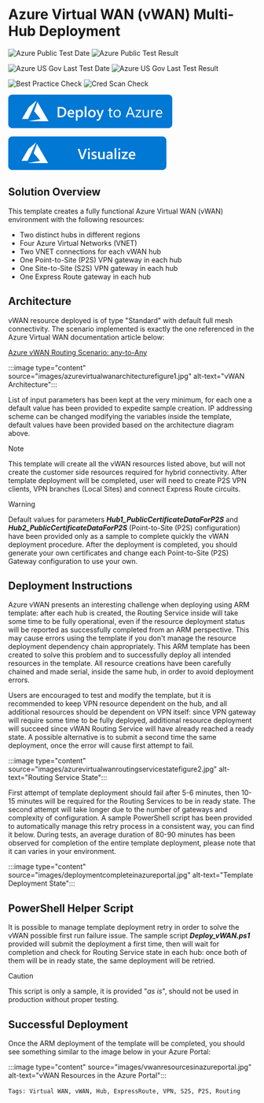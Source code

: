 # Azure Virtual WAN (vWAN) Multi-Hub Deployment

![Azure Public Test Date](https://azurequickstartsservice.blob.core.windows.net/badges/201-virtual-wan-with-all-gateways/PublicLastTestDate.svg)
![Azure Public Test Result](https://azurequickstartsservice.blob.core.windows.net/badges/201-virtual-wan-with-all-gateways/PublicDeployment.svg)

![Azure US Gov Last Test Date](https://azurequickstartsservice.blob.core.windows.net/badges/201-virtual-wan-with-all-gateways/FairfaxLastTestDate.svg)
![Azure US Gov Last Test Result](https://azurequickstartsservice.blob.core.windows.net/badges/201-virtual-wan-with-all-gateways/FairfaxDeployment.svg)

![Best Practice Check](https://azurequickstartsservice.blob.core.windows.net/badges/201-virtual-wan-with-all-gateways/BestPracticeResult.svg)
![Cred Scan Check](https://azurequickstartsservice.blob.core.windows.net/badges/201-virtual-wan-with-all-gateways/CredScanResult.svg)

[![Deploy To Azure](https://raw.githubusercontent.com/Azure/azure-quickstart-templates/master/1-CONTRIBUTION-GUIDE/images/deploytoazure.svg?sanitize=true)](https://portal.azure.com/#create/Microsoft.Template/uri/https%3A%2F%2Fraw.githubusercontent.com%2FAzure%2Fazure-quickstart-templates%2Fmaster%2F201-virtual-wan-with-all-gateways%2Fazuredeploy.json)

[![Visualize](https://raw.githubusercontent.com/Azure/azure-quickstart-templates/master/1-CONTRIBUTION-GUIDE/images/visualizebutton.svg?sanitize=true)](http://armviz.io/#/?load=https%3A%2F%2Fraw.githubusercontent.com%2FAzure%2Fazure-quickstart-templates%2Fmaster%2F201-virtual-wan-with-all-gateways%2Fazuredeploy.json)

## Solution Overview

This template creates a fully functional Azure Virtual WAN (vWAN) environment with the following resources:

- Two distinct hubs in different regions
- Four Azure Virtual Networks (VNET)
- Two VNET connections for each vWAN hub
- One Point-to-Site (P2S) VPN gateway in each hub
- One Site-to-Site (S2S) VPN gateway in each hub
- One Express Route gateway in each hub

## Architecture

vWAN resource deployed is of type "Standard" with default full mesh connectivity.
The scenario implemented is exactly the one referenced in the Azure Virtual WAN documentation article below:

[Azure vWAN Routing Scenario: any-to-Any](https://docs.microsoft.com/azure/virtual-wan/scenario-any-to-any)

:::image type="content" source="images/azurevirtualwanarchitecturefigure1.jpg" alt-text="vWAN Architecture":::

List of input parameters has been kept at the very minimum, for each one a default value has been provided to expedite sample creation.
IP addressing scheme can be changed modifying the variables inside the template, default values have been provided based on the architecture diagram above.

> [!NOTE]
> This template will create all the vWAN resources listed above, but will not create the customer side resources required for hybrid connectivity. After template deployment will be completed, user will need to create P2S VPN clients, VPN branches (Local Sites) and connect Express Route circuits.

> [!WARNING]
> Default values for parameters ***Hub1_PublicCertificateDataForP2S*** and ***Hub2_PublicCertificateDataForP2S***  (Point-to-Site (P2S) configuration) have been provided only as a sample to complete quickly the vWAN deployment procedure. After the deployment is completed, you should generate your own certificates and change each Point-to-Site (P2S) Gateway configuration to use your own.

## Deployment Instructions

Azure vWAN presents an interesting challenge when deploying using ARM template: after each hub is created, the Routing Service inside will take some time to be fully operational, even if the resource deployment status will be reported as successfully completed from an ARM perspective. This may cause errors using the template if you don't manage the resource deployment dependency chain appropriately. This ARM template has been created to solve this problem and to successfully deploy all intended resources in the template. All resource creations have been carefully chained and made serial, inside the same hub, in order to avoid deployment errors.

Users are encouraged to test and modify the template, but it is recommended to keep VPN resource dependent on the hub, and all additional resources should be dependent on VPN itself: since VPN gateway will require some time to be fully deployed, additional resource deployment will succeed since vWAN Routing Service will have already reached a ready state. A possible alternative is to submit a second time the same deployment, once the error will cause first attempt to fail.

:::image type="content" source="images/azurevirtualwanroutingservicestatefigure2.jpg" alt-text="Routing Service State":::

First attempt of template deployment should fail after 5-6 minutes, then 10-15 minutes will be required for the Routing Services to be in ready state. The second attempt will take longer due to the number of gateways and complexity of configuration. A sample PowerShell script has been provided to automatically manage this retry process in a consistent way, you can find it below. During tests, an average duration of 80-90 minutes has been observed for completion of the entire template deployment, please note that it can varies in your environment.

:::image type="content" source="images/deploymentcompleteinazureportal.jpg" alt-text="Template Deployment State":::

## PowerShell Helper Script

It is possible to manage template deployment retry in order to solve the vWAN possible first run failure issue.
The sample script ***Deploy_vWAN.ps1*** provided will submit the deployment a first time, then will wait for completion and check for Routing Service state in each hub: once both of them will be in ready state, the same deployment will be retried.

> [!CAUTION]
> This script is only a sample, it is provided "*as is*", should not be used in production without proper testing.

## Successful Deployment

Once the ARM deployment of the template will be completed, you should see something similar to the image below in your Azure Portal:

:::image type="content" source="images/vwanresourcesinazureportal.jpg" alt-text="vWAN Resources in the Azure Portal":::

`Tags: Virtual WAN, vWAN, Hub, ExpressRoute, VPN, S2S, P2S, Routing`
